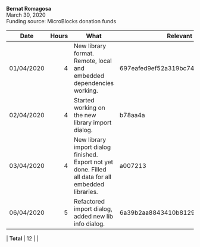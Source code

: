 **Bernat Romagosa**<br>
March 30, 2020<br>
Funding source: MicroBlocks donation funds

| Date       | Hours | What | Relevant Commits |
|------------|------:|------|-----|
| 01/04/2020 | 4 | New library format. Remote, local and embedded dependencies working. | 697eafed9ef52a319bc748d089c781a440815330
| 02/04/2020 | 4 | Started working on the new library import dialog. | b78aa4a
| 03/04/2020 | 4 | New library import dialog finished. Export not yet done. Filled all data for all embedded libraries. | a007213
| 06/04/2020 | 5 | Refactored import dialog, added new lib info dialog. | 6a39b2aa8843410b8129db3f0497662ac9567fb6

| **Total**  | 12 | |
